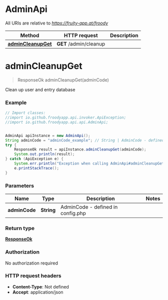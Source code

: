 # AdminApi

All URIs are relative to *https://fruity-app.at/froody*

Method | HTTP request | Description
------------- | ------------- | -------------
[**adminCleanupGet**](AdminApi.md#adminCleanupGet) | **GET** /admin/cleanup | 


<a name="adminCleanupGet"></a>
# **adminCleanupGet**
> ResponseOk adminCleanupGet(adminCode)



Clean up user and entry database

### Example
```java
// Import classes:
//import io.github.froodyapp.api.invoker.ApiException;
//import io.github.froodyapp.api.api.AdminApi;


AdminApi apiInstance = new AdminApi();
String adminCode = "adminCode_example"; // String | AdminCode - defined in config.php
try {
    ResponseOk result = apiInstance.adminCleanupGet(adminCode);
    System.out.println(result);
} catch (ApiException e) {
    System.err.println("Exception when calling AdminApi#adminCleanupGet");
    e.printStackTrace();
}
```

### Parameters

Name | Type | Description  | Notes
------------- | ------------- | ------------- | -------------
 **adminCode** | **String**| AdminCode - defined in config.php |

### Return type

[**ResponseOk**](ResponseOk.md)

### Authorization

No authorization required

### HTTP request headers

 - **Content-Type**: Not defined
 - **Accept**: application/json

